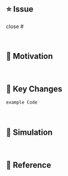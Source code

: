 <!-- 

Title: [prefix] #이슈번호 - 이슈 내용

Prefix

[Design]: 뷰 짜기
[Feat]: 새로운 기능 구현
[Network]: 네트워크 연결
[Fix]: 버그, 오류 해결, 코드 수정
[Add]: Feat 이외의 부수적인 코드 추가, 라이브러리 추가, 새로운 View 생성
[Del]: 쓸모없는 코드, 주석 삭제
[Refactor]: 전면 수정
[Remove]: 파일 삭제
[Chore]: 그 이외의 잡일/ 버전 코드 수정, 패키지 구조 변경, 파일 이동, 파일이름 변경
[Docs]: README나 WIKI 등의 문서 개정
[Setting]: 세팅
[Test]: 테스트 코드 작성
[Merge]: merge

-->

## ⭐️ Issue
<!-- #IssueNumber 써주세요 -->
<!-- 종료키워드 close, closes, closed- fix, fixes, fixed- resolve, resolves, resolved -->
close #

<br/>

## 🌟 Motivation
<!-- 주요 작업 내용이나 리뷰어에게 알릴 메세지를 써주세요 -->

<br/>

## 🌟 Key Changes
<!-- 주요 코드를 써주세요 -->

```swift
example Code
```

<br/>

## 🌟 Simulation

<br/>

## 🌟 Reference

<br/>
